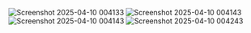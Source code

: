 ![Screenshot 2025-04-10 004133](https://github.com/user-attachments/assets/92ffe8f8-2b9f-465d-805d-348d8a86bf38)
![Screenshot 2025-04-10 004143](https://github.com/user-attachments/assets/121439b5-7ebd-4e0f-9e06-678bf75fe885)
![Screenshot 2025-04-10 004143](https://github.com/user-attachments/assets/8bf4d563-7e78-497d-aa4f-e880b1ed55b4)
![Screenshot 2025-04-10 004243](https://github.com/user-attachments/assets/af9d7a79-0220-46db-98e7-7fc6275be92d)
